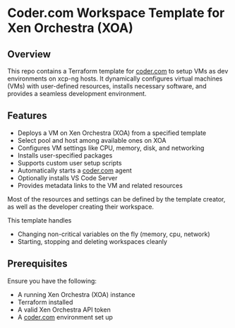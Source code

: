 # Coder.com Workspace Template for Xen Orchestra (XOA)

## Overview
This repo contains a Terraform template for [coder.com](https://coder.com/) to setup VMs as dev environments on xcp-ng hosts. It dynamically configures virtual machines (VMs) with user-defined resources, installs necessary software, and provides a seamless development environment.

## Features
- Deploys a VM on Xen Orchestra (XOA) from a specified template
- Select pool and host among available ones on XOA
- Configures VM settings like CPU, memory, disk, and networking
- Installs user-specified packages
- Supports custom user setup scripts
- Automatically starts a [coder.com](https://coder.com/) agent
- Optionally installs VS Code Server
- Provides metadata links to the VM and related resources

Most of the resources and settings can be defined by the template creator, as well as the developer creating their workspace.

This template handles
- Changing non-critical variables on the fly (memory, cpu, network)
- Starting, stopping and deleting workspaces cleanly

## Prerequisites
Ensure you have the following:
- A running Xen Orchestra (XOA) instance
- Terraform installed
- A valid Xen Orchestra API token
- A [coder.com](https://coder.com/) environment set up
